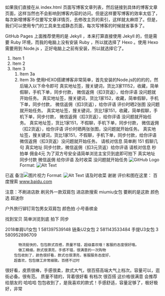 如果我们直接在从 index.html 页面写博客文章列表，然后链接到具体的博客文章页面，这样当然也不会影响到博客内容的访问。但是这样要写博客的效率太低了，每次新增博客不仅要写文章详情页，去修改主页的索引，这样就太麻烦了。但是，我们可以使用专门的工具来生成静态页面，每次写博客的时候就省事多了。

GitHub Pages 上面推荐使用的是 Jekyll ，本来打算直接使用 Jekyll 的，但是需要 Ruby 环境，而我的电脑上没有安装 Ruby ，所以就选择了 Hexo 。使用 Hexo 需要用到 Node.js ，正好电脑上之前有安装，所以就选择它了。
1. Item 1
1. Item 2
1. Item 3
   1. Item 3a
   1. Item 3b
使用HEXO搭建博客非常简单，首先安装的Node.js的的的的，然后输入以下命令即可 真实地址签，搜关键词，货比3家11152，收藏，简单假聊，手机下单，同步付款， 微信返佣（扣3货返），给你评语 没问题就开始任务。
真实地址签，搜关键词，货比1家152，收藏，简单假聊，手机下单，同步付款， 微信返佣（扣3货返），给你评语 评价时晒2张图 没问题就开始任务。
真实地址签，搜关键词，货比1家151，收藏，简单假聊，手机下单，同步付款， 微信返佣（扣3货返），给你评语 没问题就开始任务。
真实地址签，货比1家151，不假聊，手机下单，同步付款， 微信返佣（扣2货返），给你评语 评价时晒两张张图，没问题就开始任务。 
真实地址签，搜关键词，货比1家151，不假聊，手机下单，同步付款，给你评语  微信返佣（扣3货返）没问题就开始任务。 
请核对信息 简单刷 151 假聊几句 真实地址 同步付款，微信返佣（扣3元货返）给你评语
请核对信息 秒拍单 佣金4元 为了双方号安全请简单浏览主宝贝到底即可拍下 真实地址  同步付款 微信返佣 给你评语 及时收菜 没问题就开始任务
![GitHub Logo](/images/logo.png)
Format: ![Alt Text](url)

已返 备注![图片视力](/images/logo.png)
Format: ![Alt Text](https://gss1.baidu.com/6ONXsjip0QIZ8tyhnq/it/u=4095849592,3098229913&fm=173&app=49&f=JPEG?w=218&h=146&s=77125B8DD089A91FB831108B0300E0D0)  请及时收菜 谢谢  评价和图在这里：  百度搜索  www.baidu.com

注意：不刷进店款  刷另外一款双肩包 
进店款搜索 miumiu女包    要刷的是这款  颜色选 超迷你

户外旅行铆钉背包男女双肩包     颜色拍 小号香槟金

找到宝贝 简单浏览到底 拍下 同步 

2018单肩U1女包           1   581397539148
链条U2女包               2   581143533484
手提U3女包               3   580952896709
        
          物流挺快的，包包款式百搭，质量不错，超级喜欢哦！客服的态度很好哦。
          做工精细，款式很漂亮，手感不错，很满意的一次购物
        包包收到了，颜色很好看，款式也很漂亮，客服服务态度好，
        超喜欢，包包做工非常细致。百搭不过时
很好看，皮质很棒，手感很柔，款式大气，很百搭高端大气上档次。容量可以，逛街必备。很有范。
质量不错的，背着很好看 有档次 很百搭 这价格很满意 会推荐给朋友的 哈哈哈
包包收到了，是我喜欢的款式！手感舒适，容量足够了，极好极好，非常
